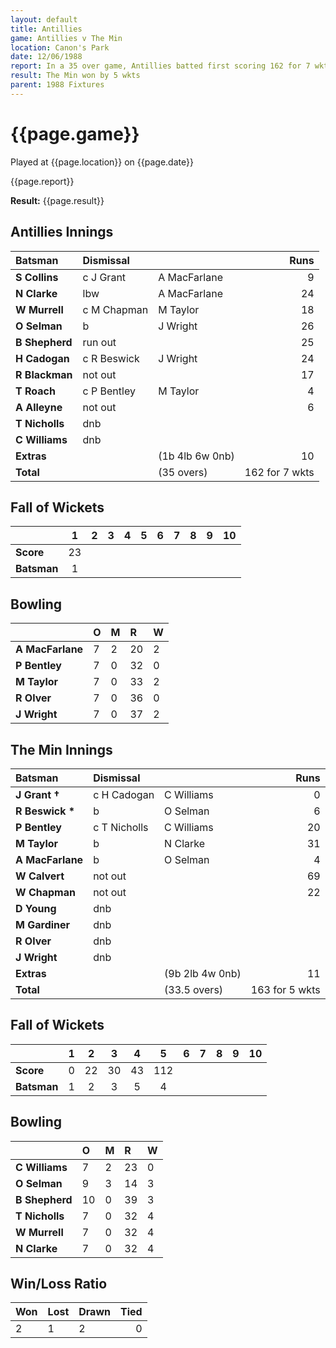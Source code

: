```yaml
---
layout: default
title: Antillies
game: Antillies v The Min
location: Canon's Park
date: 12/06/1988
report: In a 35 over game, Antillies batted first scoring 162 for 7 wkts. The Min replied with 163 for 5 wkts
result: The Min won by 5 wkts
parent: 1988 Fixtures
---
```


# {{page.game}}

Played at {{page.location}} on {{page.date}}

{{page.report}}

**Result:** {{page.result}}

## Antillies Innings

| Batsman | Dismissal |  | Runs |
|:---|:---|---|---:|
| **S Collins** | c J Grant | A MacFarlane | 9 | 
| **N Clarke** | lbw | A MacFarlane | 24 | 
| **W Murrell** | c M Chapman | M Taylor | 18 | 
| **O Selman** | b | J Wright | 26 | 
| **B Shepherd** | run out |  | 25 | 
| **H Cadogan** | c R Beswick | J Wright | 24 |
| **R Blackman** | not out |  | 17 | 
| **T Roach** | c P Bentley | M Taylor | 4 |
| **A Alleyne** | not out |  | 6 | 
| **T Nicholls** | dnb |  |  | 
| **C Williams** | dnb |  |  |
| **Extras** | | (1b 4lb 6w 0nb) | 10 | 
| **Total** | | (35 overs) | 162 for 7 wkts | 

## Fall of Wickets

| | 1 | 2 | 3 | 4 | 5 | 6 | 7 | 8 | 9 | 10 |
|---|:---:|:---:|:---:|:---:|:---:|:---:|:---:|:---:|:---:|:---:|
| **Score** | 23 |  |  |  |  |  |  |  |  |  |
| **Batsman** | 1 |  |  |  |  |  |  |  |  |  |

## Bowling

| | O | M | R | W |
|---|:---|:---|:---|:---|
| **A MacFarlane** | 7 | 2 | 20 | 2 | 
| **P Bentley** | 7 | 0 | 32 | 0 | 
| **M Taylor** | 7 | 0 | 33 | 2 | 
| **R Olver** | 7 | 0 | 36 | 0 | 
| **J Wright** | 7 | 0 | 37 | 2 |

## The Min Innings

| Batsman | Dismissal |  | Runs |
|:---|:---|---|---:|
| **J Grant &#8224;** | c H Cadogan | C Williams | 0 | 
| **R Beswick &#42;** | b | O Selman | 6 | 
| **P Bentley** | c T Nicholls | C Williams | 20 | 
| **M Taylor** | b | N Clarke | 31 | 
| **A MacFarlane** | b | O Selman | 4 | 
| **W Calvert** | not out |  | 69 | 
| **W Chapman** | not out |  | 22 | 
| **D Young** | dnb |  |  |
| **M Gardiner** | dnb |  |  | 
| **R Olver** | dnb |  |  | 
| **J Wright** | dnb |  |  | 
| **Extras** | | (9b 2lb 4w 0nb) | 11 | 
| **Total** | | (33.5 overs) | 163 for 5 wkts | 

## Fall of Wickets

| | 1 | 2 | 3 | 4 | 5 | 6 | 7 | 8 | 9 | 10 |
|---|:---:|:---:|:---:|:---:|:---:|:---:|:---:|:---:|:---:|:---:|
| **Score** | 0 | 22 | 30 | 43 | 112 |  |  |  |  |  | 
| **Batsman** | 1 | 2 | 3 | 5 | 4 |  |  |  |  |  | 

## Bowling

| | O | M | R | W |
|---|:---|:---|:---|:---|
| **C Williams** | 7 | 2 | 23 | 0 | 
| **O Selman** | 9 | 3 | 14 | 3 | 
| **B Shepherd** | 10 | 0 | 39 | 3 | 
| **T Nicholls** | 7 | 0 | 32 | 4 | 
| **W Murrell** | 7 | 0 | 32 | 4 |
| **N Clarke** | 7 | 0 | 32 | 4 |

## Win/Loss Ratio

| Won | Lost | Drawn | Tied |
|:---|:---|:---|---:|
| 2 | 1 | 2 | 0 |